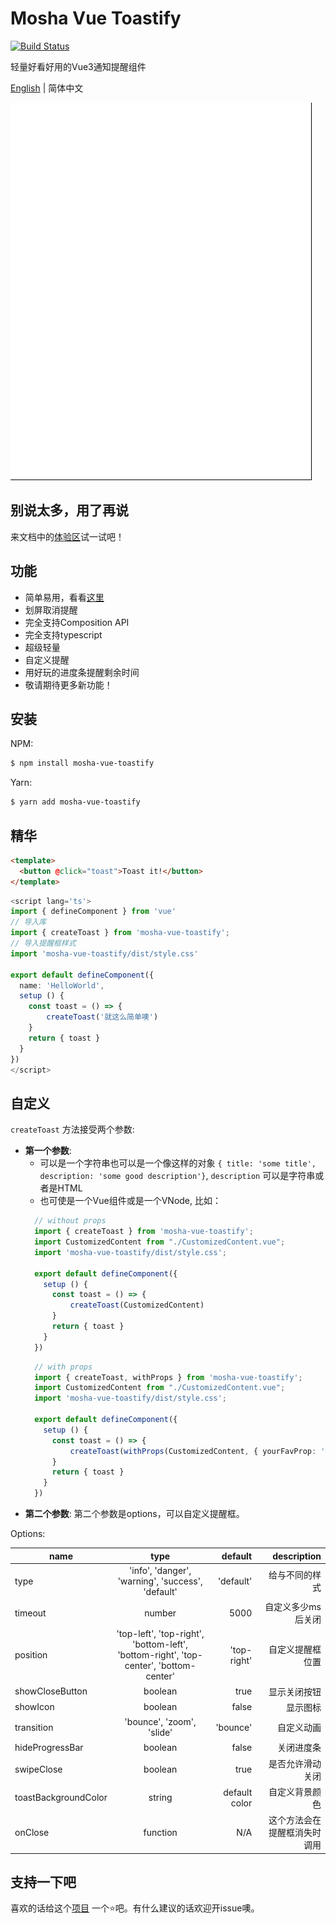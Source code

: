 # Mosha Vue Toastify

[![Build Status](https://travis-ci.com/szboynono/mosha-vue-toastify.svg?branch=main)](https://travis-ci.com/szboynono/mosha-vue-toastify)

轻量好看好用的Vue3通知提醒组件

[English](./README.md) | 简体中文

![alt text](./gif/demo.gif "Logo Title Text 1")

## 别说太多，用了再说

来文档中的[体验区](https://szboynono.github.io/mosha-vue-toastify/)试一试吧！

## 功能
- 简单易用，看看[这里](#精华)
- 划屏取消提醒
- 完全支持Composition API
- 完全支持typescript
- 超级轻量
- 自定义提醒
- 用好玩的进度条提醒剩余时间
- 敬请期待更多新功能！

## 安装

NPM:

```bash
$ npm install mosha-vue-toastify
```

Yarn:

```bash
$ yarn add mosha-vue-toastify
```

## 精华
```html
<template>
  <button @click="toast">Toast it!</button>
</template>
```
```ts
<script lang='ts'>
import { defineComponent } from 'vue'
// 导入库
import { createToast } from 'mosha-vue-toastify';
// 导入提醒框样式
import 'mosha-vue-toastify/dist/style.css'

export default defineComponent({
  name: 'HelloWorld',
  setup () {
    const toast = () => {
        createToast('就这么简单噢')
    }
    return { toast }
  }
})
</script>
```

## 自定义


`createToast` 方法接受两个参数:
- **第一个参数**: 
  - 可以是一个字符串也可以是一个像这样的对象 `{ title: 'some title', description: 'some good description'}`, `description` 可以是字符串或者是HTML
  - 也可使是一个Vue组件或是一个VNode, 比如：
  ```ts
    // without props
    import { createToast } from 'mosha-vue-toastify';
    import CustomizedContent from "./CustomizedContent.vue";
    import 'mosha-vue-toastify/dist/style.css';

    export default defineComponent({
      setup () {
        const toast = () => {
            createToast(CustomizedContent)
        }
        return { toast }
      }
    })
  ```
  ```ts
    // with props
    import { createToast, withProps } from 'mosha-vue-toastify';
    import CustomizedContent from "./CustomizedContent.vue";
    import 'mosha-vue-toastify/dist/style.css';

    export default defineComponent({
      setup () {
        const toast = () => {
            createToast(withProps(CustomizedContent, { yourFavProp: 'bruh' }))
        }
        return { toast }
      }
    })
  ```
- **第二个参数**: 第二个参数是options，可以自定义提醒框。


Options:

| name        | type           | default  | description |
| ------------- |:-------------:| -----:| -----:|
| type      | 'info', 'danger', 'warning', 'success', 'default' | 'default' | 给与不同的样式 |
| timeout      | number      |   5000 | 自定义多少ms后关闭
| position      | 'top-left', 'top-right', 'bottom-left', 'bottom-right', 'top-center', 'bottom-center' |   'top-right' | 自定义提醒框位置 |
| showCloseButton | boolean      |    true | 显示关闭按钮 |
| showIcon | boolean      |    false | 显示图标 |
| transition | 'bounce', 'zoom', 'slide' | 'bounce' | 自定义动画 |
| hideProgressBar | boolean      |    false | 关闭进度条 |
| swipeClose | boolean      |    true | 是否允许滑动关闭 |
| toastBackgroundColor | string      | default color | 自定义背景颜色 |
| onClose | function      | N/A | 这个方法会在提醒框消失时调用 |

## 支持一下吧

喜欢的话给这个[项目](https://github.com/szboynono/mosha-vue-toastify) 一个⭐吧。有什么建议的话欢迎开issue噢。
